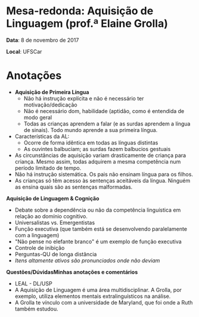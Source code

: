# Mesa-redonda: Aquisição de Linguagem (prof.ª Elaine Grolla)

**Data**: 8 de novembro de 2017

**Local**: UFSCar

# Anotações

- **Aquisição de Primeira Língua**
  - Não há instrução explícita e não é necessário ter motivação/dedicação
  - Não é necessário dom, habilidade (aptidão, como é entendida de modo geral
  - Todas as crianças aprendem a falar (e as surdas aprendem a língua de sinais). Todo mundo aprende a sua primeira língua.
- Características da AL:
  - Ocorre de forma idêntica em todas as línguas distintas
  - As ouvintes balbuciam; as surdas fazem balbucios gestuais
- As circunstâncias de aquisição variam drasticamente de criança para criança. Mesmo assim, todas adquirem a mesma competência num período limitado de tempo.
- Não há instrução sistemática. Os pais não ensinam língua para os filhos.
- As crianças só têm acesso às sentenças aceitáveis da língua. Ninguém as ensina quais são as sentenças malformadas.

**Aquisição de Linguagem & Cognição**

- Debate sobre a dependência ou não da competência linguística em relação ao domínio cognitivo.
- Universalistas vs. Emergentistas
- Função executiva (que também está se desenvolvendo paralelamente com a linguagem)
- "Não pense no elefante branco" é um exemplo de função executiva
- Controle de inibição
- Perguntas-QU de longa distância
- *Itens altamente ativos são pronunciados onde não deviam*

**Questões/DúvidasMinhas anotações e comentários**

- LEAL - DL/USP
- A Aquisição de Linguagem é uma área multidisciplinar. A Grolla, por exemplo, utiliza elementos mentais extralinguísticos na análise.
- A Grolla te vínculo com a universidade de Maryland, que foi onde a Ruth também estudou.